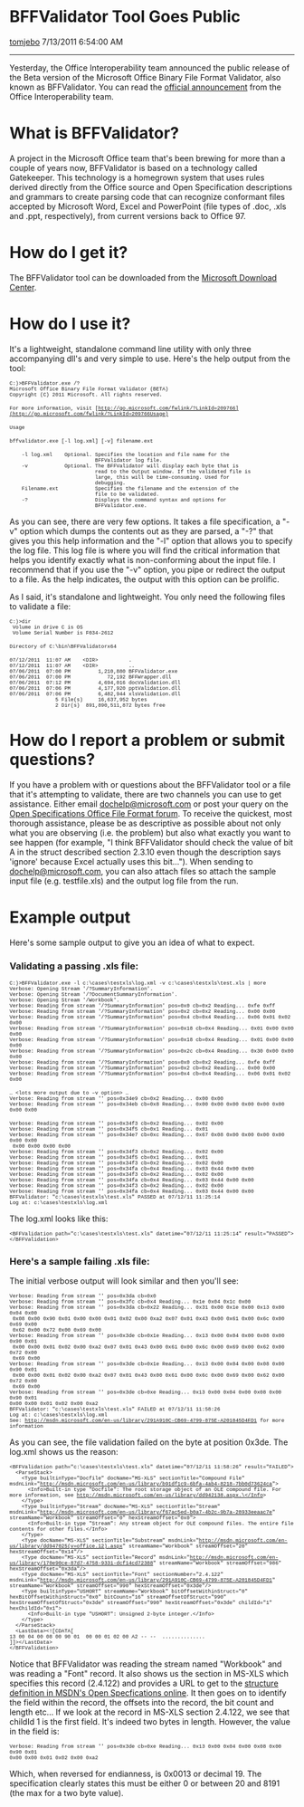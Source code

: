 <div id="page">

# BFFValidator Tool Goes Public

[tomjebo](https://social.msdn.microsoft.com/profile/tomjebo) 7/13/2011
6:54:00 AM

-----

<div id="content">

Yesterday, the Office Interoperability team announced the public release
of the Beta version of the Microsoft Office Binary File Format
Validator, also known as BFFValidator. You can read the [official
announcement](http://blogs.msdn.com/b/officeinteroperability/archive/2011/07/12/microsoft-office-binary-file-format-validator-is-now-available.aspx)
from the Office Interoperability team.

# What is BFFValidator?

A project in the Microsoft Office team that's been brewing for more than
a couple of years now, BFFValidator is based on a technology called
Gatekeeper. This technology is a homegrown system that uses rules
derived directly from the Office source and Open Specification
descriptions and grammars to create parsing code that can recognize
conformant files accepted by Microsoft Word, Excel and PowerPoint (file
types of .doc, .xls and .ppt, respectively), from current versions back
to Office 97. 

# How do I get it?

The BFFValidator tool can be downloaded from the [Microsoft Download
Center](http://www.microsoft.com/download/en/details.aspx?id=26794).

# How do I use it?

It's a lightweight, standalone command line utility with only three
accompanying dll's and very simple to use. Here's the help output from
the
tool:

<span style="font-family: courier new,courier; font-size: xx-small;">C:)\>BFFValidator.exe
/?</span>  
<span style="font-family: courier new,courier; font-size: xx-small;">Microsoft
Office Binary File Format Validator
(BETA)</span>  
<span style="font-family: courier new,courier; font-size: xx-small;">Copyright
(C) 2011 Microsoft. All rights reserved.</span>

<span style="font-family: courier new,courier; font-size: xx-small;">For
more information, visit
[http://go.microsoft.com/fwlink/?LinkId=209766](http://go.microsoft.com/fwlink/?LinkId=209766Usage)</span>

<span style="font-family: courier new,courier; font-size: xx-small;">Usage</span>

<span style="font-family: courier new,courier; font-size: xx-small;">bffvalidator.exe
\[-l log.xml\] \[-v\] filename.ext</span>

<span style="font-family: courier new,courier; font-size: xx-small;">   
-l log.xml    Optional. Specifies the location and file name for
the</span>  
<span style="font-family: courier new,courier; font-size: xx-small;">                           
BFFValidator log file.</span>  
<span style="font-family: courier new,courier; font-size: xx-small;">   
-v            Optional. The BFFValidator will display each byte that
is</span>  
<span style="font-family: courier new,courier; font-size: xx-small;">                           
read to the Output window. If the validated file
is</span>  
<span style="font-family: courier new,courier; font-size: xx-small;">                           
large, this will be time-consuming. Used
for</span>  
<span style="font-family: courier new,courier; font-size: xx-small;">                           
debugging.</span>  
<span style="font-family: courier new,courier; font-size: xx-small;">   
Filename.ext            Specifies the filename and the extension of
the</span>  
<span style="font-family: courier new,courier; font-size: xx-small;">                           
file to be validated.</span>  
<span style="font-family: courier new,courier; font-size: xx-small;">   
-?                      Displays the command syntax and options
for</span>  
<span style="font-family: courier new,courier; font-size: xx-small;">                           
BFFValidator.exe.</span>

As you can see, there are very few options. It takes a file
specification, a "-v" option which dumps the contents out as they are
parsed, a "-?" that gives you this help information and the "-l" option
that allows you to specify the log file. This log file is where you will
find the critical information that helps you identify exactly what is
non-conforming about the input file. I recommend that if you use the
"-v" option, you pipe or redirect the output to a file. As the help
indicates, the output with this option can be prolific.

As I said, it's standalone and lightweight. You only need the following
files to validate a
file:

<span style="font-family: courier new,courier; font-size: xx-small;">C:)\>dir</span>  
<span style="font-family: courier new,courier; font-size: xx-small;"> Volume
in drive C is
OS</span>  
<span style="font-family: courier new,courier; font-size: xx-small;"> Volume
Serial Number is
F034-2612</span>

<span style="font-family: courier new,courier; font-size: xx-small;">Directory
of
C:\\bin\\BFFValidatorx64</span>

<span style="font-family: courier new,courier; font-size: xx-small;">07/12/2011 
11:07 AM    \<DIR\>         
.</span>  
<span style="font-family: courier new,courier; font-size: xx-small;">07/12/2011 
11:07 AM    \<DIR\>         
..</span>  
<span style="font-family: courier new,courier; font-size: xx-small;">07/06/2011 
07:00 PM         1,210,880
BFFValidator.exe</span>  
<span style="font-family: courier new,courier; font-size: xx-small;">07/06/2011 
07:00 PM            72,192
BFFWrapper.dll</span>  
<span style="font-family: courier new,courier; font-size: xx-small;">07/06/2011 
07:12 PM         4,694,016
docValidation.dll</span>  
<span style="font-family: courier new,courier; font-size: xx-small;">07/06/2011 
07:06 PM         4,177,920
pptValidation.dll</span>  
<span style="font-family: courier new,courier; font-size: xx-small;">07/06/2011 
07:06 PM         6,482,944
xlsValidation.dll</span>  
<span style="font-family: courier new,courier; font-size: xx-small;">              
5 File(s)     16,637,952
bytes</span>  
<span style="font-family: courier new,courier; font-size: xx-small;">              
2 Dir(s)  891,890,511,872 bytes free</span>

# How do I report a problem or submit questions?

If you have a problem with or questions about the BFFValidator tool or a
file that it's attempting to validate, there are two channels you can
use to get assistance. Either email <dochelp@microsoft.com> or post your
query on the [Open Specifications Office File Format
forum](http://social.msdn.microsoft.com/forums/en-US/os_binaryfile/threads/).
To receive the quickest, most thorough assistance, please be as
descriptive as possible about not only what you are observing (i.e. the
problem) but also what exactly you want to see happen (for example, "I
think BFFValidator should check the value of bit A in the struct
described section 2.3.10 even though the description says 'ignore'
because Excel actually uses this bit…"). When sending to
<dochelp@microsoft.com>, you can also attach files so attach the sample
input file (e.g. testfile.xls) and the output log file from the run.

# Example output

Here's some sample output to give you an idea of what to
expect.

### Validating a passing .xls file:

<span style="font-family: courier new,courier; font-size: xx-small;">C:)\>BFFValidator.exe
-l c:\\cases\\testxls\\log.xml -v c:\\cases\\testxls\\test.xls |
more</span>  
<span style="font-family: courier new,courier; font-size: xx-small;">Verbose:
Opening Stream
'/?SummaryInformation'.</span>  
<span style="font-family: courier new,courier; font-size: xx-small;">Verbose:
Opening Stream
'/?DocumentSummaryInformation'.</span>  
<span style="font-family: courier new,courier; font-size: xx-small;">Verbose:
Opening Stream
'/Workbook'.</span>  
<span style="font-family: courier new,courier; font-size: xx-small;">Verbose:
Reading from stream '/?SummaryInformation' pos=0x0 cb=0x2 Reading...
0xfe
0xff</span>  
<span style="font-family: courier new,courier; font-size: xx-small;">Verbose:
Reading from stream '/?SummaryInformation' pos=0x2 cb=0x2 Reading...
0x00
0x00</span>  
<span style="font-family: courier new,courier; font-size: xx-small;">Verbose:
Reading from stream '/?SummaryInformation' pos=0x4 cb=0x4 Reading...
0x06 0x01 0x02
0x00</span>  
<span style="font-family: courier new,courier; font-size: xx-small;">Verbose:
Reading from stream '/?SummaryInformation' pos=0x18 cb=0x4 Reading...
0x01 0x00 0x00
0x00</span>  
<span style="font-family: courier new,courier; font-size: xx-small;">Verbose:
Reading from stream '/?SummaryInformation' pos=0x18 cb=0x4 Reading...
0x01 0x00 0x00
0x00</span>  
<span style="font-family: courier new,courier; font-size: xx-small;">Verbose:
Reading from stream '/?SummaryInformation' pos=0x2c cb=0x4 Reading...
0x30 0x00 0x00
0x00</span>  
<span style="font-family: courier new,courier; font-size: xx-small;">Verbose:
Reading from stream '/?SummaryInformation' pos=0x0 cb=0x2 Reading...
0xfe
0xff</span>  
<span style="font-family: courier new,courier; font-size: xx-small;">Verbose:
Reading from stream '/?SummaryInformation' pos=0x2 cb=0x2 Reading...
0x00
0x00</span>  
<span style="font-family: courier new,courier; font-size: xx-small;">Verbose:
Reading from stream '/?SummaryInformation' pos=0x4 cb=0x4 Reading...
0x06 0x01 0x02 0x00</span>

<span style="font-family: courier new,courier; font-size: xx-small;">…
\<lots more output due to –v option\>
…</span>  
<span style="font-family: courier new,courier; font-size: xx-small;">Verbose:
Reading from stream '' pos=0x34e9 cb=0x2 Reading... 0x00
0x00</span>  
<span style="font-family: courier new,courier; font-size: xx-small;">Verbose:
Reading from stream '' pos=0x34eb cb=0x8 Reading... 0x00 0x00 0x00 0x00
0x00 0x00 0x00
0x00</span>

<span style="font-family: courier new,courier; font-size: xx-small;">Verbose:
Reading from stream '' pos=0x34f3 cb=0x2 Reading... 0x02
0x00</span>  
<span style="font-family: courier new,courier; font-size: xx-small;">Verbose:
Reading from stream '' pos=0x34f5 cb=0x1 Reading...
0x01</span>  
<span style="font-family: courier new,courier; font-size: xx-small;">Verbose:
Reading from stream '' pos=0x34e7 cb=0xc Reading... 0x67 0x08 0x00 0x00
0x00 0x00 0x00
0x00</span>  
<span style="font-family: courier new,courier; font-size: xx-small;"> 0x00
0x00 0x00
0x00</span>  
<span style="font-family: courier new,courier; font-size: xx-small;">Verbose:
Reading from stream '' pos=0x34f3 cb=0x2 Reading... 0x02
0x00</span>  
<span style="font-family: courier new,courier; font-size: xx-small;">Verbose:
Reading from stream '' pos=0x34f5 cb=0x1 Reading...
0x01</span>  
<span style="font-family: courier new,courier; font-size: xx-small;">Verbose:
Reading from stream '' pos=0x34f3 cb=0x2 Reading... 0x02
0x00</span>  
<span style="font-family: courier new,courier; font-size: xx-small;">Verbose:
Reading from stream '' pos=0x34fa cb=0x4 Reading... 0x03 0x44 0x00
0x00</span>  
<span style="font-family: courier new,courier; font-size: xx-small;">Verbose:
Reading from stream '' pos=0x34f3 cb=0x2 Reading... 0x02
0x00</span>  
<span style="font-family: courier new,courier; font-size: xx-small;">Verbose:
Reading from stream '' pos=0x34fa cb=0x4 Reading... 0x03 0x44 0x00
0x00</span>  
<span style="font-family: courier new,courier; font-size: xx-small;">Verbose:
Reading from stream '' pos=0x34f3 cb=0x2 Reading... 0x02
0x00</span>  
<span style="font-family: courier new,courier; font-size: xx-small;">Verbose:
Reading from stream '' pos=0x34fa cb=0x4 Reading... 0x03 0x44 0x00
0x00</span>  
<span style="font-family: courier new,courier; font-size: xx-small;">BFFValidator:
"c:\\cases\\testxls\\test.xls" PASSED at 07/12/11 11:25:14</span>  
<span style="font-family: courier new,courier; font-size: xx-small;">Log
at: c:\\cases\\testxls\\log.xml</span>

The log.xml looks like
this:

<span style="font-family: courier new,courier; font-size: xx-small;">\<BFFValidation
path="c:\\cases\\testxls\\test.xls" datetime="07/12/11 11:25:14"
result="PASSED"\></span>  
<span style="font-family: courier new,courier; font-size: xx-small;">\</BFFValidation\></span>

### Here's a sample failing .xls file:

The initial verbose output will look similar and then you'll
see:

<span style="font-family: courier new,courier; font-size: xx-small;">Verbose:
Reading from stream '' pos=0x3da
cb=0x0</span>  
<span style="font-family: courier new,courier; font-size: xx-small;">Verbose:
Reading from stream '' pos=0x3fc cb=0x4 Reading... 0x1e 0x04 0x1c
0x00</span>  
<span style="font-family: courier new,courier; font-size: xx-small;">Verbose:
Reading from stream '' pos=0x3da cb=0x22 Reading... 0x31 0x00 0x1e 0x00
0x13 0x00 0x04
0x00</span>  
<span style="font-family: courier new,courier; font-size: xx-small;"> 0x08
0x00 0x90 0x01 0x00 0x00 0x01 0x02 0x00 0xa2 0x07 0x01 0x43 0x00 0x61
0x00 0x6c 0x00 0x69
0x00</span>  
<span style="font-family: courier new,courier; font-size: xx-small;"> 0x62
0x00 0x72 0x00 0x69
0x00</span>  
<span style="font-family: courier new,courier; font-size: xx-small;">Verbose:
Reading from stream '' pos=0x3de cb=0x1e Reading... 0x13 0x00 0x04 0x00
0x08 0x00 0x90
0x01</span>  
<span style="font-family: courier new,courier; font-size: xx-small;"> 0x00
0x00 0x01 0x02 0x00 0xa2 0x07 0x01 0x43 0x00 0x61 0x00 0x6c 0x00 0x69
0x00 0x62 0x00 0x72
0x00</span>  
<span style="font-family: courier new,courier; font-size: xx-small;"> 0x69
0x00</span>  
<span style="font-family: courier new,courier; font-size: xx-small;">Verbose:
Reading from stream '' pos=0x3de cb=0x1e Reading... 0x13 0x00 0x04 0x00
0x08 0x00 0x90
0x01</span>  
<span style="font-family: courier new,courier; font-size: xx-small;"> 0x00
0x00 0x01 0x02 0x00 0xa2 0x07 0x01 0x43 0x00 0x61 0x00 0x6c 0x00 0x69
0x00 0x62 0x00 0x72
0x00</span>  
<span style="font-family: courier new,courier; font-size: xx-small;"> 0x69
0x00</span>  
<span style="font-family: courier new,courier; font-size: xx-small;">Verbose:
Reading from stream '' pos=0x3de cb=0xe Reading... 0x13 0x00 0x04 0x00
0x08 0x00 0x90
0x01</span>  
<span style="font-family: courier new,courier; font-size: xx-small;">0x00
0x00 0x01 0x02 0x00
0xa2</span>  
<span style="font-family: courier new,courier; font-size: xx-small;">BFFValidator:
"c:\\cases\\testxls\\test.xls" FAILED at 07/12/11 11:58:26</span>  
<span style="font-family: courier new,courier; font-size: xx-small;">Log
at:
c:\\cases\\testxls\\log.xml</span>  
<span style="font-family: courier new,courier; font-size: xx-small;">See:
<http://msdn.microsoft.com/en-us/library/291A910C-CB69-4799-875E-A201845D4FD1>
for more information</span>

As you can see, the file validation failed on the byte at position
0x3de. The log.xml shows us the
reason:

<span style="font-family: courier new,courier; font-size: xx-small;">\<BFFValidation
path="c:\\cases\\testxls\\test.xls" datetime="07/12/11 11:58:26"
result="FAILED"\></span>  
<span style="font-family: courier new,courier; font-size: xx-small;"> 
\<ParseStack\></span>  
<span style="font-family: courier new,courier; font-size: xx-small;">   
\<Type builtinType="Docfile" docName="MS-XLS" sectionTitle="Compound
File"
msdnLink="<http://msdn.microsoft.com/en-us/library/b91df1c9-6bfa-4ab4-8218-7bb0d73624ca>"\></span>  
<span style="font-family: courier new,courier; font-size: xx-small;">     
\<Info\>Built-in type "Docfile": The root storage object of an OLE
compound file. For more information, see
[http://msdn.microsoft.com/en-us/library/dd942138.aspx.\</Info](http://msdn.microsoft.com/en-us/library/dd942138.aspx.%3C/Info)\></span>  
<span style="font-family: courier new,courier; font-size: xx-small;">   
\</Type\></span>  
<span style="font-family: courier new,courier; font-size: xx-small;">   
\<Type builtinType="Stream" docName="MS-XLS" sectionTitle="Stream"
msdnLink="<http://msdn.microsoft.com/en-us/library/f67ac5ed-b0a7-4b2c-9b7a-28933eeaac7e>"
streamName="Workbook" streamOffset="0"
hexStreamOffset="0x0"\></span>  
<span style="font-family: courier new,courier; font-size: xx-small;">     
\<Info\>Built-in type "Stream": Any stream object for OLE compound
files. The entire file contents for other files.\</Info\></span>  
<span style="font-family: courier new,courier; font-size: xx-small;">   
\</Type\></span>  
<span style="font-family: courier new,courier; font-size: xx-small;">   
\<Type docName="MS-XLS" sectionTitle="Substream"
msdnLink="<http://msdn.microsoft.com/en-us/library/dd947025(v=office.12).aspx>"
streamName="Workbook" streamOffset="20"
hexStreamOffset="0x14"/\></span>  
<span style="font-family: courier new,courier; font-size: xx-small;">   
\<Type docName="MS-XLS" sectionTitle="Record"
msdnLink="<http://msdn.microsoft.com/en-us/library/170e90ce-87d7-4758-9331-dcf14cd72388>"
streamName="Workbook" streamOffset="986"
hexStreamOffset="0x3da"/\></span>  
<span style="font-family: courier new,courier; font-size: xx-small;">   
\<Type docName="MS-XLS" sectionTitle="Font" sectionNumber="2.4.122"
msdnLink="<http://msdn.microsoft.com/en-us/library/291A910C-CB69-4799-875E-A201845D4FD1>"
streamName="Workbook" streamOffset="990"
hexStreamOffset="0x3de"/\></span>  
<span style="font-family: courier new,courier; font-size: xx-small;">   
\<Type builtinType="USHORT" streamName="Workbook"
bitOffsetWithinStruct="0" hexBitOffsetWithinStruct="0x0" bitCount="16"
streamOffsetOfStruct="990" hexStreamOffsetOfStruct="0x3de"
streamOffset="990" hexStreamOffset="0x3de" childId="1"
hexChildId="0x1"\>
</span>  
<span style="font-family: courier new,courier; font-size: xx-small;">     
\<Info\>Built-in type "USHORT": Unsigned 2-byte
integer.\</Info\></span>  
<span style="font-family: courier new,courier; font-size: xx-small;">   
\</Type\></span>  
<span style="font-family: courier new,courier; font-size: xx-small;"> 
\</ParseStack\></span>  
<span style="font-family: courier new,courier; font-size: xx-small;"> 
\<LastData\>\<\!\[CDATA\[</span>  
<span style="font-family: courier new,courier; font-size: xx-small;">13
00 04 00 08 00 90 01  00 00 01 02 00 A2 -- -- 
..............</span>  
<span style="font-family: courier new,courier; font-size: xx-small;">\]\]\>\</LastData\></span>  
<span style="font-family: courier new,courier; font-size: xx-small;">\</BFFValidation\></span>

Notice that BFFValidator was reading the stream named "Workbook" and was
reading a "Font" record. It also shows us the section in MS-XLS which
specifies this record (2.4.122) and provides a URL to get to the
[structure definition in MSDN's Open Specfications
online](http://msdn.microsoft.com/en-us/library/291A910C-CB69-4799-875E-A201845D4FD1).
It then goes on to identify the field within the record, the offsets
into the record, the bit count and length etc… If we look at the record
in MS-XLS section 2.4.122, we see that childId 1 is the first field.
It's indeed two bytes in length. However, the value in the field
is:

<span style="font-family: courier new,courier; font-size: xx-small;">Verbose:
Reading from stream '' pos=0x3de cb=0xe Reading... 0x13 0x00 0x04 0x00
0x08 0x00 0x90
0x01</span>  
<span style="font-family: courier new,courier; font-size: xx-small;">0x00
0x00 0x01 0x02 0x00 0xa2</span>

Which, when reversed for endianness, is 0x0013 or decimal 19. The
specification clearly states this must be either 0 or between 20 and
8191 (the max for a two byte value).

 

</div>

</div>
